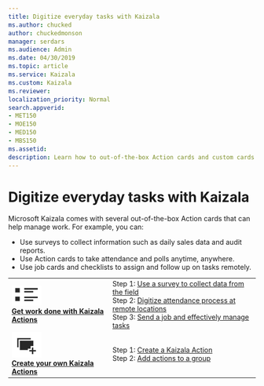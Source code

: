 ```yaml
---
title: Digitize everyday tasks with Kaizala
ms.author: chucked
author: chuckedmonson
manager: serdars
ms.audience: Admin
ms.date: 04/30/2019
ms.topic: article
ms.service: Kaizala
ms.custom: Kaizala
ms.reviewer: 
localization_priority: Normal
search.appverid:
- MET150
- MOE150
- MED150
- MBS150
ms.assetid: 
description: Learn how to out-of-the-box Action cards and custom cards that can help manage work with Kaizala.
---
```


# Digitize everyday tasks with Kaizala

Microsoft Kaizala comes with several out-of-the-box Action cards that can help manage work. For example, you can:

- Use surveys to collect information such as daily sales data and audit reports.
- Use Action cards to take attendance and polls anytime, anywhere.
- Use job cards and checklists to assign and follow up on tasks remotely.

|         |         |
|---------|---------|
|![Image of get work done icon](media/get-work-done-icon.png) <br> **[Get work done with Kaizala Actions](use-kaizala-actions.md)**     | Step 1: [Use a survey to collect data from the field](https://review.docs.microsoft.com/en-us/Office365/Kaizala/use-kaizala-actions?branch=getstarted-working#step-1--use-a-survey-to-collect-data-from-the-field) <br> Step 2: [Digitize attendance process at remote locations](https://review.docs.microsoft.com/en-us/Office365/Kaizala/use-kaizala-actions?branch=getstarted-working#step-2--digitize-attendance-process-at-remote-locations) <br> Step 3: [Send a job and effectively manage tasks](https://review.docs.microsoft.com/en-us/Office365/Kaizala/use-kaizala-actions?branch=getstarted-working#step-3--send-a-job-and-effectively-manage-tasks)  |
|![Image of create actions icon](media/create-actions-icon.png) <br> **[Create your own Kaizala Actions](create-custom-actions.md)**     | Step 1: [Create a Kaizala Action](https://review.docs.microsoft.com/en-us/Office365/Kaizala/create-custom-actions?branch=getstarted-working#step-1--create-a-kaizala-action) <br> Step 2: [Add actions to a group](https://review.docs.microsoft.com/en-us/Office365/Kaizala/create-custom-actions?branch=getstarted-working#step-2--add-actions-to-a-group)  |

